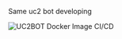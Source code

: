 Same uc2 bot developing

![UC2BOT Docker Image CI/CD](https://github.com/brainfair/uc2bot/workflows/UC2BOT%20Docker%20Image%20CI/CD/badge.svg)